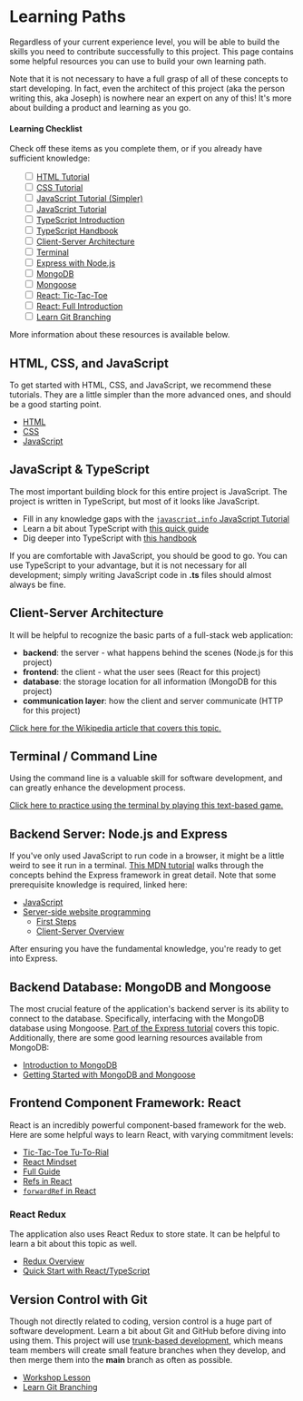# Learning Paths
Regardless of your current experience level, you will be able to build the skills you need to contribute successfully to this project. This page contains some helpful resources you can use to build your own learning path.

Note that it is not necessary to have a full grasp of all of these concepts to start developing. In fact, even the architect of this project (aka the person writing this, aka Joseph) is nowhere near an expert on any of this! It's more about building a product and learning as you go.

#### Learning Checklist
Check off these items as you complete them, or if you already have sufficient knowledge:

<ul style="list-style-type: none">
<input type="checkbox" id="html"> <a href="https://www.w3schools.com/html/">HTML Tutorial</a><br>
<input type="checkbox" id="css"> <a href="https://www.w3schools.com/css/">CSS Tutorial</a><br>
<input type="checkbox" id="js-1"> <a href="https://www.w3schools.com/js/">JavaScript Tutorial (Simpler)</a><br>
<input type="checkbox" id="js"> <a href="https://javascript.info/">JavaScript Tutorial</a><br>
<input type="checkbox" id="ts"> <a href="https://www.typescriptlang.org/docs/handbook/typescript-in-5-minutes.html">TypeScript Introduction</a><br>
<input type="checkbox" id="ts-hb"> <a href="https://www.typescriptlang.org/docs/handbook/intro.html">TypeScript Handbook</a><br>
<input type="checkbox" id="csa"> <a href="https://en.wikipedia.org/wiki/Client%E2%80%93server_model">Client-Server Architecture</a><br>
<input type="checkbox" id="term"> <a href="http://www.mprat.org/Terminus/">Terminal</a><br>
<input type="checkbox" id="exp"> <a href="https://developer.mozilla.org/en-US/docs/Learn/Server-side/Express_Nodejs">Express with Node.js</a><br>
<input type="checkbox" id="mdb"> <a href="https://www.mongodb.com/docs/manual/introduction/">MongoDB</a><br>
<input type="checkbox" id="mgs"> <a href="https://www.mongodb.com/developer/languages/javascript/getting-started-with-mongodb-and-mongoose/">Mongoose</a><br>
<input type="checkbox" id="rttt"> <a href="https://react.dev/learn/tutorial-tic-tac-toe">React: Tic-Tac-Toe</a><br>
<input type="checkbox" id="rfull"> <a href="https://react.dev/learn/describing-the-ui">React: Full Introduction</a><br>
<input type="checkbox" id="lgb"> <a href="https://learngitbranching.js.org/">Learn Git Branching</a><br>
</ul>

<script>
  document.querySelectorAll("input").forEach(inputElement => {
    const elementId = `${inputElement.id}`;

    inputElement.checked = localStorage.getItem(elementId) === 'checked';
    inputElement.onchange = e => {
      if (e.target.checked) {
        localStorage.setItem(elementId, 'checked');
      } else {
          localStorage.setItem(elementId, 'not-checked');
      }
    };
  });
</script>

More information about these resources is available below.

## HTML, CSS, and JavaScript
To get started with HTML, CSS, and JavaScript, we recommend these tutorials. They are a little simpler than the more advanced ones, and should be a good starting point.

- [HTML](https://www.w3schools.com/html/)
- [CSS](https://www.w3schools.com/css/)
- [JavaScript](https://www.w3schools.com/js/)

## JavaScript & TypeScript
The most important building block for this entire project is JavaScript. The project is written in TypeScript, but most of it looks like JavaScript.

- Fill in any knowledge gaps with the [`javascript.info` JavaScript Tutorial](https://javascript.info/)
- Learn a bit about TypeScript with [this quick guide](https://www.typescriptlang.org/docs/handbook/typescript-in-5-minutes.html)
- Dig deeper into TypeScript with [this handbook](https://www.typescriptlang.org/docs/handbook/intro.html)

If you are comfortable with JavaScript, you should be good to go. You can use TypeScript to your advantage, but it is not necessary for all development; simply writing JavaScript code in **.ts** files should almost always be fine.

## Client-Server Architecture
It will be helpful to recognize the basic parts of a full-stack web application:

- **backend**: the server - what happens behind the scenes (Node.js for this project)
- **frontend**: the client - what the user sees (React for this project)
- **database**: the storage location for all information (MongoDB for this project)
- **communication layer**: how the client and server communicate (HTTP for this project)

[Click here for the Wikipedia article that covers this topic.](https://en.wikipedia.org/wiki/Client%E2%80%93server_model)

## Terminal / Command Line
Using the command line is a valuable skill for software development, and can greatly enhance the development process.

[Click here to practice using the terminal by playing this text-based game.](http://www.mprat.org/Terminus/)

## Backend Server: Node.js and Express
If you've only used JavaScript to run code in a browser, it might be a little weird to see it run in a terminal. [This MDN tutorial](https://developer.mozilla.org/en-US/docs/Learn/Server-side/Express_Nodejs) walks through the concepts behind the Express framework in great detail. Note that some prerequisite knowledge is required, linked here:

- [JavaScript](https://developer.mozilla.org/en-US/docs/Web/JavaScript)
- [Server-side website programming](https://developer.mozilla.org/en-US/docs/Learn/Server-side)
  - [First Steps](https://developer.mozilla.org/en-US/docs/Learn/Server-side/First_steps)
  - [Client-Server Overview](https://developer.mozilla.org/en-US/docs/Learn/Server-side/First_steps/Client-Server_overview)

After ensuring you have the fundamental knowledge, you're ready to get into Express.

## Backend Database: MongoDB and Mongoose
The most crucial feature of the application's backend server is its ability to connect to the database. Specifically, interfacing with the MongoDB database using Mongoose. [Part of the Express tutorial](https://developer.mozilla.org/en-US/docs/Learn/Server-side/Express_Nodejs/mongoose) covers this topic. Additionally, there are some good learning resources available from MongoDB:

- [Introduction to MongoDB](https://www.mongodb.com/docs/manual/introduction/)
- [Getting Started with MongoDB and Mongoose](https://www.mongodb.com/developer/languages/javascript/getting-started-with-mongodb-and-mongoose/)

## Frontend Component Framework: React
React is an incredibly powerful component-based framework for the web. Here are some helpful ways to learn React, with varying commitment levels:

- [Tic-Tac-Toe Tu-To-Rial](https://react.dev/learn/tutorial-tic-tac-toe)
- [React Mindset](https://react.dev/learn/thinking-in-react)
- [Full Guide](https://react.dev/learn/describing-the-ui)
- [Refs in React](https://react.dev/learn/manipulating-the-dom-with-refs)
- [`forwardRef` in React](https://www.youtube.com/watch?v=-vw6uG1JSEA)

### React Redux
The application also uses React Redux to store state. It can be helpful to learn a bit about this topic as well.

- [Redux Overview](https://redux.js.org/tutorials/essentials/part-1-overview-concepts)
- [Quick Start with React/TypeScript](https://react-redux.js.org/tutorials/typescript-quick-start)

## Version Control with Git
Though not directly related to coding, version control is a huge part of software development. Learn a bit about Git and GitHub before diving into using them. This project will use [trunk-based development](https://www.atlassian.com/continuous-delivery/continuous-integration/trunk-based-development), which means team members will create small feature branches when they develop, and then merge them into the **main** branch as often as possible.

- [Workshop Lesson](https://hylandtechclub.com/capstone/GitHubLesson/StudentDesc.html)
- [Learn Git Branching](https://learngitbranching.js.org/)
